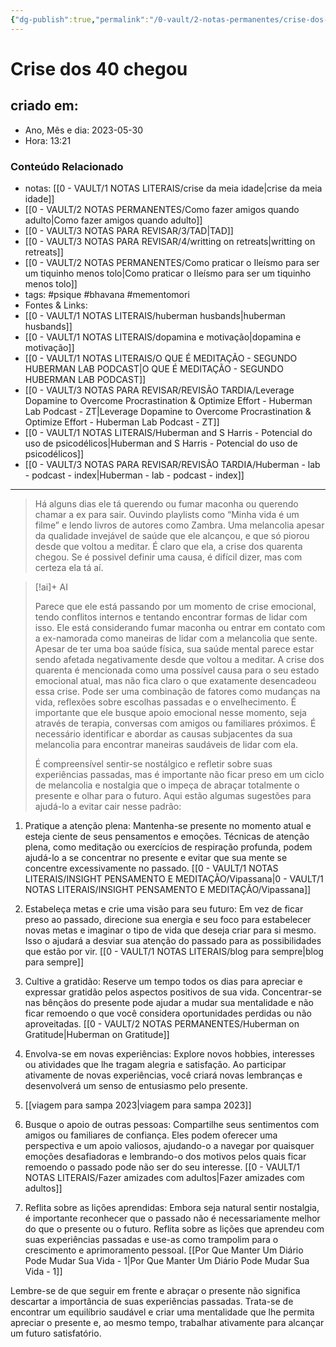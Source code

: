 ```yaml
---
{"dg-publish":true,"permalink":"/0-vault/2-notas-permanentes/crise-dos-40-chegou/","tags":["permanente","psique","bhavana","mementomori"],"dgHomeLink":true,"dgShowLocalGraph":true,"dgShowFileTree":true,"dgEnableSearch":true}
---
```


# Crise dos 40 chegou

## criado em: 
-  Ano, Mês e dia: 2023-05-30
- Hora: 13:21

### Conteúdo Relacionado
- notas: [[0 - VAULT/1 NOTAS LITERAIS/crise da meia idade\|crise da meia idade]]
- [[0 - VAULT/2 NOTAS PERMANENTES/Como fazer amigos quando adulto\|Como fazer amigos quando adulto]]
- [[0 - VAULT/3 NOTAS PARA REVISAR/3/TAD\|TAD]]
- [[0 - VAULT/3 NOTAS PARA REVISAR/4/writting on retreats\|writting on retreats]]
- [[0 - VAULT/2 NOTAS PERMANENTES/Como praticar o Ileísmo para ser um tiquinho menos tolo\|Como praticar o Ileísmo para ser um tiquinho menos tolo]]
- tags: #psique #bhavana #mementomori 
- Fontes & Links: 
- [[0 - VAULT/1 NOTAS LITERAIS/huberman husbands\|huberman husbands]]
- [[0 - VAULT/1 NOTAS LITERAIS/dopamina e motivação\|dopamina e motivação]]
- [[0 - VAULT/1 NOTAS LITERAIS/O QUE É MEDITAÇÃO - SEGUNDO HUBERMAN LAB PODCAST\|O QUE É MEDITAÇÃO - SEGUNDO HUBERMAN LAB PODCAST]]
- [[0 - VAULT/3 NOTAS PARA REVISAR/REVISÃO TARDIA/Leverage Dopamine to Overcome Procrastination & Optimize Effort - Huberman Lab Podcast - ZT\|Leverage Dopamine to Overcome Procrastination & Optimize Effort - Huberman Lab Podcast - ZT]]
- [[0 - VAULT/1 NOTAS LITERAIS/Huberman and S Harris - Potencial do uso de psicodélicos\|Huberman and S Harris - Potencial do uso de psicodélicos]]
- [[0 - VAULT/3 NOTAS PARA REVISAR/REVISÃO TARDIA/Huberman - lab - podcast - index\|Huberman - lab - podcast - index]]
---

> Há alguns dias ele tá querendo ou fumar maconha ou querendo chamar a ex para sair. Ouvindo playlists como “Minha vida é um filme” e lendo livros de autores como Zambra. Uma melancolia apesar da qualidade invejável de saúde que ele alcançou, e que só piorou desde que voltou a meditar. É claro que ela, a crise dos quarenta chegou. Se é possivel definir uma causa, é difícil dizer, mas com certeza ela tá aí. 

> [!ai]+ AI
>
> Parece que ele está passando por um momento de crise emocional, tendo conflitos internos e tentando encontrar formas de lidar com isso. Ele está considerando fumar maconha ou entrar em contato com a ex-namorada como maneiras de lidar com a melancolia que sente. Apesar de ter uma boa saúde física, sua saúde mental parece estar sendo afetada negativamente desde que voltou a meditar.
> A crise dos quarenta é mencionada como uma possível causa para o seu estado emocional atual, mas não fica claro o que exatamente desencadeou essa crise. Pode ser uma combinação de fatores como mudanças na vida, reflexões sobre escolhas passadas e o envelhecimento.
> É importante que ele busque apoio emocional nesse momento, seja através de terapia, conversas com amigos ou familiares próximos. É necessário identificar e abordar as causas subjacentes da sua melancolia para encontrar maneiras saudáveis ​​de lidar com ela.
> 
> É compreensível sentir-se nostálgico e refletir sobre suas experiências passadas, mas é importante não ficar preso em um ciclo de melancolia e nostalgia que o impeça de abraçar totalmente o presente e olhar para o futuro. Aqui estão algumas sugestões para ajudá-lo a evitar cair nesse padrão:

1. Pratique a atenção plena: Mantenha-se presente no momento atual e esteja ciente de seus pensamentos e emoções. Técnicas de atenção plena, como meditação ou exercícios de respiração profunda, podem ajudá-lo a se concentrar no presente e evitar que sua mente se concentre excessivamente no passado. [[0 - VAULT/1 NOTAS LITERAIS/INSIGHT PENSAMENTO E MEDITAÇÃO/Vipassana\|0 - VAULT/1 NOTAS LITERAIS/INSIGHT PENSAMENTO E MEDITAÇÃO/Vipassana]]

2. Estabeleça metas e crie uma visão para seu futuro: Em vez de ficar preso ao passado, direcione sua energia e seu foco para estabelecer novas metas e imaginar o tipo de vida que deseja criar para si mesmo. Isso o ajudará a desviar sua atenção do passado para as possibilidades que estão por vir. [[0 - VAULT/1 NOTAS LITERAIS/blog para sempre\|blog para sempre]]

3. Cultive a gratidão: Reserve um tempo todos os dias para apreciar e expressar gratidão pelos aspectos positivos de sua vida. Concentrar-se nas bênçãos do presente pode ajudar a mudar sua mentalidade e não ficar remoendo o que você considera oportunidades perdidas ou não aproveitadas. [[0 - VAULT/2 NOTAS PERMANENTES/Huberman on Gratitude\|Huberman on Gratitude]]

4. Envolva-se em novas experiências: Explore novos hobbies, interesses ou atividades que lhe tragam alegria e satisfação. Ao participar ativamente de novas experiências, você criará novas lembranças e desenvolverá um senso de entusiasmo pelo presente.
5. [[viagem para sampa 2023\|viagem para sampa 2023]]

6. Busque o apoio de outras pessoas: Compartilhe seus sentimentos com amigos ou familiares de confiança. Eles podem oferecer uma perspectiva e um apoio valiosos, ajudando-o a navegar por quaisquer emoções desafiadoras e lembrando-o dos motivos pelos quais ficar remoendo o passado pode não ser do seu interesse. [[0 - VAULT/1 NOTAS LITERAIS/Fazer amizades com adultos\|Fazer amizades com adultos]]

7. Reflita sobre as lições aprendidas: Embora seja natural sentir nostalgia, é importante reconhecer que o passado não é necessariamente melhor do que o presente ou o futuro. Reflita sobre as lições que aprendeu com suas experiências passadas e use-as como trampolim para o crescimento e aprimoramento pessoal. [[Por Que Manter Um Diário Pode Mudar Sua Vida - 1\|Por Que Manter Um Diário Pode Mudar Sua Vida - 1]]

Lembre-se de que seguir em frente e abraçar o presente não significa descartar a importância de suas experiências passadas. Trata-se de encontrar um equilíbrio saudável e criar uma mentalidade que lhe permita apreciar o presente e, ao mesmo tempo, trabalhar ativamente para alcançar um futuro satisfatório.